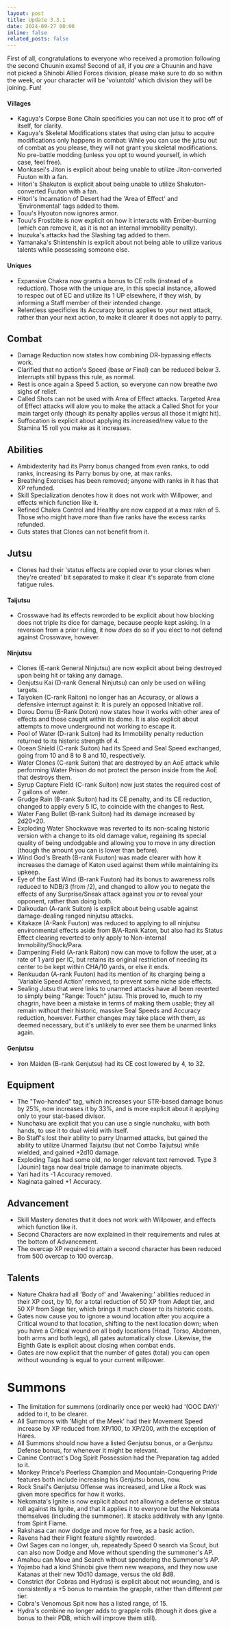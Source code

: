 ```yaml
---
layout: post
title: Update 3.3.1
date: 2024-09-27 00:00
inline: false
related_posts: false
---
```


First of all, congratulations to everyone who received a promotion following the second Chuunin exams!  Second of all, if you *are* a Chuunin and have not picked a Shinobi Allied Forces division, please make sure to do so within the week, or your character will be 'voluntold' which division they will be joining.  Fun!


#### Villages
 - Kaguya's Corpse Bone Chain specificies you can not use it to proc off of itself, for clarity.
 - Kaguya's Skeletal Modifications states that using clan jutsu to acquire modifications only happens in combat: While you can use the jutsu out of combat as you please, they will not grant you skeletal modifications.  No pre-battle modding (unless you opt to wound yourself, in which case, feel free).
 - Monkasei's Jiton is explicit about being unable to utilize Jiton-converted Fuuton with a fan.
 - Hitori's Shakuton is explicit about being unable to utilize Shakuton-converted Fuuton with a fan.
 - Hitori's Incarnation of Desert had the 'Area of Effect' and 'Environmental' tags added to them.
 - Touu's Hyouton now ignores armor.
 - Touu's Frostbite is now explicit on how it interacts with Ember-burning (which can remove it, as it is not an internal immobility penalty).
 - Inuzuka's attacks had the Slashing tag added to them.
 - Yamanaka's Shintenshin is explicit about not being able to utilize various talents while possessing someone else.

#### Uniques 
 - Expansive Chakra now grants a bonus to CE rolls (instead of a reduction).  Those with the unique are, in this special instance, allowed to respec out of EC and utilize its 1 UP elsewhere, if they wish, by informing a Staff member of their intended change.
 - Relentless specificies its Accuracy bonus applies to your next attack, rather than your next action, to make it clearer it does not apply to parry.

## Combat
 - Damage Reduction now states how combining DR-bypassing effects work.
 - Clarified that no action's Speed (base *or* Final) can be reduced below 3.  Interrupts still bypass this rule, as normal.
 - Rest is once again a Speed 5 action, so everyone can now breathe *two* sighs of relief.
 - Called Shots can not be used with Area of Effect attacks. Targeted Area of Effect attacks will alow you to make the attack a Called Shot for your main target only (though its penalty applies versus all those it might hit).
 - Suffocation is explicit about applying its increased/new value to the Stamina 15 roll you make as it increases.

## Abilities
 - Ambidexterity had its Parry bonus changed from even ranks, to odd ranks, increasing its Parry bonus by one, at max ranks.
 - Breathing Exercises has been removed; anyone with ranks in it has that XP refunded.
 - Skill Specialization denotes how it does not work with Willpower, and effects which function like it.
 - Refined Chakra Control and Healthy are now capped at a max rakn of 5. Those who might have more than five ranks have the excess ranks refunded.
 - Guts states that Clones can not benefit from it.

## Jutsu
 - Clones had their 'status effects are copied over to your clones when they're created' bit separated to make it clear it's separate from clone fatigue rules.

#### Taijutsu
 - Crosswave had its effects reworded to be explicit about how blocking does not triple its dice for damage, because people kept asking.  In a reversion from a prior ruling, it now *does* do so if you elect to not defend against Crosswave, however.

#### Ninjutsu 
 - Clones (E-rank General Ninjutsu) are now explicit about being destroyed upon being hit or taking any damage.
 - Genjutsu Kai (D-rank General Ninjutsu) can only be used on willing targets.
 - Taiyoken (C-rank Raiton) no longer has an Accuracy, or allows a defensive interrupt against it: It is purely an opposed Initiative roll.
 - Dorou Domu (B-Rank Doton) now states how it works with other area of effects and those caught within its dome.  It is also explicit about attempts to move underground not working to escape it.
 - Pool of Water (D-rank Suiton) had its Immobility penalty reduction returned to its historic strength of 4.
 - Ocean Shield (C-rank Suiton) had its Speed and Seal Speed exchanged, going from 10 and 8 to 8 and 10, respectively.
 - Water Clones (C-rank Suiton) that are destroyed by an AoE attack while performing Water Prison do not protect the person inside from the AoE that destroys them.
 - Syrup Capture Field (C-rank Suiton) now just states the required cost of 7 gallons of water.
 - Grudge Rain (B-rank Suiton) had its CE penalty, and its CE reduction, changed to apply every 5 IC, to coincide with the changes to Rest.
 - Water Fang Bullet (B-rank Suiton) had its damage increased by 2d20+20.
 - Exploding Water Shockwave was reverted to its non-scaling historic version with a change to its old damage value, regaining its special quality of being undodgable and allowing you to move in any direction (though the amount you can is lower than before).
 - Wind God's Breath (B-rank Fuuton) was made clearer with how it increases the damage of Katon used against them while maintaining its upkeep.
 - Eye of the East Wind (B-rank Fuuton) had its bonus to awareness rolls reduced to NDB/3 (from /2), and changed to allow you to negate the effects of any Surprise/Sneak attack against you *or* to reveal your opponent, rather than doing both.
 - Daikoudan (A-rank Suiton) is explicit about being usable against damage-dealing ranged ninjutsu attacks.
 - Kitakaze (A-Rank Fuuton) was reduced to applying to all ninjutsu environmental effects aside from B/A-Rank Katon, but also had its Status Effect clearing reverted to only apply to Non-internal Immobility/Shock/Para.
 - Dampening Field (A-rank Raiton) now can move to follow the user, at a rate of 1 yard per IC, but retains its original restriction of needing its center to be kept within CHA/10 yards, or else it ends.
 - Renkuudan (A-rank Fuuton) had its mention of its charging being a 'Variable Speed Action' removed, to prevent some niche side effects.
 - Sealing Jutsu that were links to unarmed attacks have all been reverted to simply being "Range: Touch" jutsu.  This proved to, much to my chagrin, have been a mistake in terms of making them usable; they all remain *without* their historic, massive Seal Speeds and Accuracy reduction, however.  Further changes may take place with them, as deemed necessary, but it's unlikely to ever see them be unarmed links again.

#### Genjutsu
 - Iron Maiden (B-rank Genjutsu) had its CE cost lowered by 4, to 32.

## Equipment
 - The "Two-handed" tag, which increases your STR-based damage bonus by 25%, now increases it by 33%, and is more explicit about it applying only to your stat-based divisor.
 - Nunchaku are explicit that you can use a single nunchaku, with both hands, to use it to dual wield with itself.
 - Bo Staff's lost their ability to parry Unarmed attacks, but gained the ability to utilize Unarmed Taijutsu (but not Combo Taijutsu) while wielded, and gained +2d10 damage.
 - Exploding Tags had some old, no longer relevant text removed.  Type 3 (Jounin) tags now deal triple damage to inanimate objects.
 - Yari had its -1 Accuracy removed.
 - Naginata gained +1 Accuracy.

## Advancement
 - Skill Mastery denotes that it does not work with Willpower, and effects which function like it.
 - Second Characters are now explained in their requirements and rules at the bottom of Advancement.  
 - The overcap XP required to attain a second character has been reduced from 500 overcap to 100 overcap.

## Talents
 - Nature Chakra had all 'Body of' and 'Awakening:' abilities reduced in their XP cost, by 10, for a total reduction of 50 XP from Adept tier, and 50 XP from Sage tier, which brings it much closer to its historic costs.
 - Gates now cause you to ignore a wound location after you acquire a Critical wound to that location, shifting to the next location down; when you have a Critical wound on all body locations (Head, Torso, Abdomen, both arms and both legs), all gates automatically close.  Likewise, the Eighth Gate is explicit about closing when combat ends.
 - Gates are now explicit that the number of gates (total) you can open without wounding is equal to your current willpower.  

# Summons
- The limitation for summons (ordinarily once per week) had '(OOC DAY)' added to it, to be clearer.
- All Summons with 'Might of the Meek' had their Movement Speed increase by XP reduced from XP/100, to XP/200, with the exception of Hares.
- All Summons should now have a listed Genjutsu bonus, or a Genjutsu Defense bonus, for whenever it might be relevant.
- Canine Contract's Dog Spirit Possession had the Preparation tag added to it.
- Monkey Prince's Peerless Champion and Moountain-Conquering Pride features both include increasing his Genjutsu bonus, now.
- Rock Snail's Genjutsu Offense was increased, and Like a Rock was given more specifics for how it works.
- Nekomata's Ignite is now explicit about not allowing a defense or status roll against its Ignite, and that it applies it to everyone but the Nekomata themselves (including the summoner).  It stacks additively with any Ignite from Spirit Flame.
- Rakshasa can now dodge and move for free, as a basic action.
- Ravens had their Flight feature slightly reworded.
- Owl Sages can no longer, uh, repeatedly Speed 0 search via Scout, but can also now Dodge and Move without spending the summoner's AP.
- Amahou can Move and Search without spendering the Summoner's AP.
- Yojimbo had a kind Shinobi give them new weapons, and they now use Katanas at their new 10d10 damage, versus the old 8d8.
- Constrict (for Cobras and Hydras) is explicit about not wounding, and is consistently a +5 bonus to maintain the grapple, rather than different per tier.
- Cobra's Venomous Spit now has a listed range, of 15.
- Hydra's combine no longer adds to grapple rolls (though it does give a bonus to their PDB, which will improve them still).